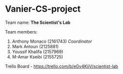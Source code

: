 # Vanier-CS-project

Team name: **The Scientist's Lab**

Team members:
1. Anthony Monaco (2161743) *Coordinator*
2. Mark Antoun (2125881) 
3. Youssif Khalifa (2157969)
4. M-Amar Kseibi (2155725) 

Trello Board - https://trello.com/b/eGv4KiiV/scientist-lab


